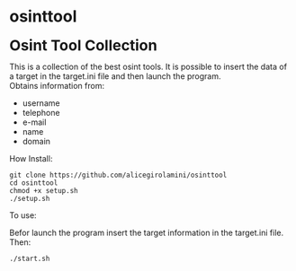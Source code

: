# osinttool

<p><strong><span style="font-size:26px">Osint Tool Collection</span></strong></p>

<p>This is a collection of the best osint tools. It is possible to insert the data of a target in the target.ini file and then launch the program.<br />
Obtains information from:</p>

<ul>
	<li>username</li>
	<li>telephone</li>
	<li>e-mail</li>
	<li>name</li>
	<li>domain</li>
</ul>

<p>How Install:</p>
<pre>
<code>git clone https://github.com/alicegirolamini/osinttool 
cd osinttool 
chmod +x setup.sh 
./setup.sh </code>
</pre>


<p>

  
  To use:

Befor launch the program insert the target information in the target.ini file. 
Then:</p>

<code>./start.sh</code>

<p>&nbsp;</p>
